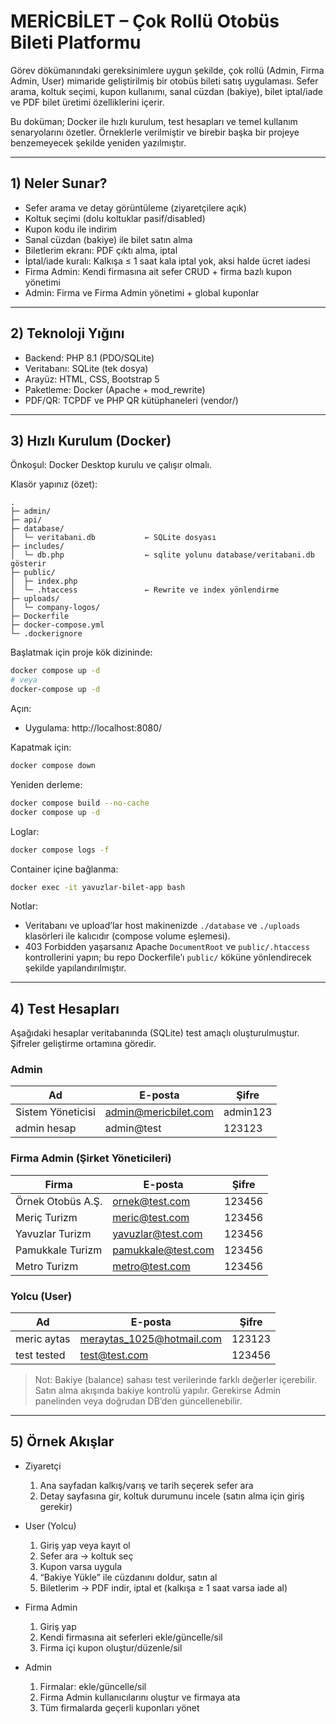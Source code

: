 # MERİCBİLET – Çok Rollü Otobüs Bileti Platformu

Görev dökümanındaki gereksinimlere uygun şekilde, çok rollü (Admin, Firma Admin, User) mimaride geliştirilmiş bir otobüs bileti satış uygulaması. Sefer arama, koltuk seçimi, kupon kullanımı, sanal cüzdan (bakiye), bilet iptal/iade ve PDF bilet üretimi özelliklerini içerir.

Bu doküman; Docker ile hızlı kurulum, test hesapları ve temel kullanım senaryolarını özetler. Örneklerle verilmiştir ve birebir başka bir projeye benzemeyecek şekilde yeniden yazılmıştır.

---

## 1) Neler Sunar?

- Sefer arama ve detay görüntüleme (ziyaretçilere açık)
- Koltuk seçimi (dolu koltuklar pasif/disabled)
- Kupon kodu ile indirim
- Sanal cüzdan (bakiye) ile bilet satın alma
- Biletlerim ekranı: PDF çıktı alma, iptal
- İptal/iade kuralı: Kalkışa ≤ 1 saat kala iptal yok, aksi halde ücret iadesi
- Firma Admin: Kendi firmasına ait sefer CRUD + firma bazlı kupon yönetimi
- Admin: Firma ve Firma Admin yönetimi + global kuponlar

---

## 2) Teknoloji Yığını

- Backend: PHP 8.1 (PDO/SQLite)
- Veritabanı: SQLite (tek dosya)
- Arayüz: HTML, CSS, Bootstrap 5
- Paketleme: Docker (Apache + mod_rewrite)
- PDF/QR: TCPDF ve PHP QR kütüphaneleri (vendor/)

---

## 3) Hızlı Kurulum (Docker)

Önkoşul: Docker Desktop kurulu ve çalışır olmalı.

Klasör yapınız (özet):
```
.
├─ admin/
├─ api/
├─ database/
│  └─ veritabani.db           ← SQLite dosyası
├─ includes/
│  └─ db.php                  ← sqlite yolunu database/veritabani.db gösterir
├─ public/
│  ├─ index.php
│  └─ .htaccess               ← Rewrite ve index yönlendirme
├─ uploads/
│  └─ company-logos/
├─ Dockerfile
├─ docker-compose.yml
└─ .dockerignore
```

Başlatmak için proje kök dizininde:

```bash
docker compose up -d
# veya
docker-compose up -d
```

Açın:
- Uygulama: http://localhost:8080/

Kapatmak için:
```bash
docker compose down
```

Yeniden derleme:
```bash
docker compose build --no-cache
docker compose up -d
```

Loglar:
```bash
docker compose logs -f
```

Container içine bağlanma:
```bash
docker exec -it yavuzlar-bilet-app bash
```

Notlar:
- Veritabanı ve upload’lar host makinenizde `./database` ve `./uploads` klasörleri ile kalıcıdır (compose volume eşlemesi).
- 403 Forbidden yaşarsanız Apache `DocumentRoot` ve `public/.htaccess` kontrollerini yapın; bu repo Dockerfile’ı `public/` köküne yönlendirecek şekilde yapılandırılmıştır.

---

## 4) Test Hesapları

Aşağıdaki hesaplar veritabanında (SQLite) test amaçlı oluşturulmuştur. Şifreler geliştirme ortamına göredir.

### Admin
| Ad | E-posta | Şifre |
|---|---|---|
| Sistem Yöneticisi | admin@mericbilet.com | admin123 |
| admin hesap | admin@test | 123123 |

### Firma Admin (Şirket Yöneticileri)
| Firma | E-posta | Şifre |
|---|---|---|
| Örnek Otobüs A.Ş. | ornek@test.com | 123456 |
| Meriç Turizm | meric@test.com | 123456 |
| Yavuzlar Turizm | yavuzlar@test.com | 123456 |
| Pamukkale Turizm | pamukkale@test.com | 123456 |
| Metro Turizm | metro@test.com | 123456 |

### Yolcu (User)
| Ad | E-posta | Şifre |
|---|---|---|
| meric aytas | meraytas_1025@hotmail.com | 123123 |
| test tested | test@test.com | 123456 |


> Not: Bakiye (balance) sahası test verilerinde farklı değerler içerebilir. Satın alma akışında bakiye kontrolü yapılır. Gerekirse Admin panelinden veya doğrudan DB’den güncellenebilir.

---

## 5) Örnek Akışlar

- Ziyaretçi
  1. Ana sayfadan kalkış/varış ve tarih seçerek sefer ara
  2. Detay sayfasına gir, koltuk durumunu incele (satın alma için giriş gerekir)

- User (Yolcu)
  1. Giriş yap veya kayıt ol
  2. Sefer ara → koltuk seç
  3. Kupon varsa uygula
  4. “Bakiye Yükle” ile cüzdanını doldur, satın al
  5. Biletlerim → PDF indir, iptal et (kalkışa ≥ 1 saat varsa iade al)

- Firma Admin
  1. Giriş yap
  2. Kendi firmasına ait seferleri ekle/güncelle/sil
  3. Firma içi kupon oluştur/düzenle/sil

- Admin
  1. Firmalar: ekle/güncelle/sil
  2. Firma Admin kullanıcılarını oluştur ve firmaya ata
  3. Tüm firmalarda geçerli kuponları yönet


